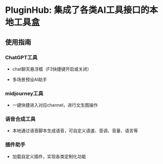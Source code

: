 # PluginHub: 集成了各类AI工具接口的本地工具盒

## 使用指南

### ChatGPT工具

-  chat聊天悬浮框（F3快捷键开启或关闭）

- 多场景预设AI助手 

### midjourney工具

- 一键快捷进入对应channel，进行文生图操作

### 语音合成工具

- 本地通过语音脚本生成语音，可自定义语速、音调、音量、语言等

### 插件助手

- 加载自定义插件，实现各类定制化功能